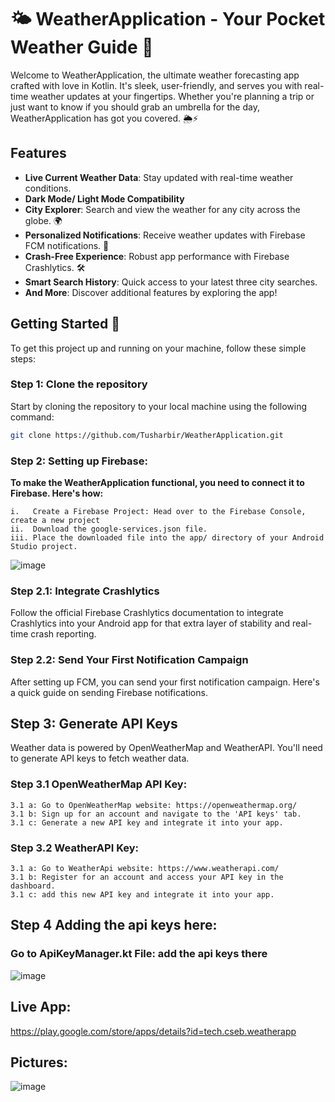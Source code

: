 # 🌤 WeatherApplication - Your Pocket Weather Guide 🌈

Welcome to WeatherApplication, the ultimate weather forecasting app crafted with love in Kotlin. It's sleek, user-friendly, and serves you with real-time weather updates at your fingertips. Whether you're planning a trip or just want to know if you should grab an umbrella for the day, WeatherApplication has got you covered. 🌦️⚡

## Features

- **Live Current Weather Data**: Stay updated with real-time weather conditions.
- **Dark Mode/ Light Mode Compatibility**
- **City Explorer**: Search and view the weather for any city across the globe. 🌍
- **Personalized Notifications**: Receive weather updates with Firebase FCM notifications. 🔔
- **Crash-Free Experience**: Robust app performance with Firebase Crashlytics. 🛠️
- **Smart Search History**: Quick access to your latest three city searches.
- **And More**: Discover additional features by exploring the app!

## Getting Started 🚀

To get this project up and running on your machine, follow these simple steps:

### Step 1: Clone the repository

Start by cloning the repository to your local machine using the following command:

```bash
git clone https://github.com/Tusharbir/WeatherApplication.git
```
### Step 2: Setting up Firebase:

**To make the WeatherApplication functional, you need to connect it to Firebase. Here's how:**

    i.   Create a Firebase Project: Head over to the Firebase Console, create a new project
    ii.  Download the google-services.json file.
    iii. Place the downloaded file into the app/ directory of your Android Studio project. 

![image](https://github.com/Tusharbir/WeatherApplication/assets/109094205/4ca9700c-8f71-4ba7-aa73-dd7ab1448691)







### Step 2.1: Integrate Crashlytics
Follow the official Firebase Crashlytics documentation to integrate Crashlytics into your Android app for that extra layer of stability and real-time crash reporting.


### Step 2.2: Send Your First Notification Campaign
After setting up FCM, you can send your first notification campaign. Here's a quick guide on sending Firebase notifications.



## Step 3: Generate API Keys
Weather data is powered by OpenWeatherMap and WeatherAPI. You'll need to generate API keys to fetch weather data.

### Step 3.1 OpenWeatherMap API Key:
    3.1 a: Go to OpenWeatherMap website: https://openweathermap.org/
    3.1 b: Sign up for an account and navigate to the 'API keys' tab.
    3.1 c: Generate a new API key and integrate it into your app.

### Step 3.2 WeatherAPI Key:
    3.1 a: Go to WeatherApi website: https://www.weatherapi.com/
    3.1 b: Register for an account and access your API key in the dashboard.
    3.1 c: add this new API key and integrate it into your app.

## Step 4 Adding the api keys here:

### Go to ApiKeyManager.kt File: add the api keys there
![image](https://github.com/Tusharbir/WeatherApplication/assets/109094205/812a36dd-355d-47f1-85be-9f5cfc4c46c7)





## Live App:
https://play.google.com/store/apps/details?id=tech.cseb.weatherapp

## Pictures: 
![image](https://github.com/Tusharbir/WeatherApplication/assets/109094205/24142bd8-4a1c-4203-938d-f20df6f9044f)



